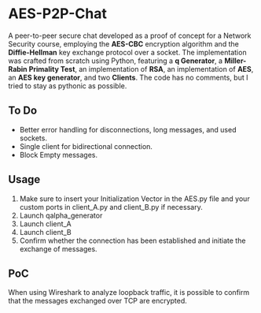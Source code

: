 # AES-P2P-Chat
A peer-to-peer secure chat developed as a proof of concept for a Network Security course, employing the **AES-CBC** encryption algorithm and the **Diffie-Hellman** key exchange protocol over a socket. The implementation was crafted from scratch using Python, featuring a **q Generator**, a **Miller-Rabin Primality Test**, an implementation of **RSA**, an implementation of **AES**, an **AES key generator**, and two **Clients**. The code has no comments, but I tried to stay as pythonic as possible.

## To Do

* Better error handling for disconnections, long messages, and used sockets.
* Single client for bidirectional connection.
* Block Empty messages.

## Usage
1. Make sure to insert your Initialization Vector in the AES.py file and your custom ports in client_A.py and client_B.py if necessary.
2. Launch qalpha_generator
3. Launch client_A
4. Launch client_B
5. Confirm whether the connection has been established and initiate the exchange of messages.

## PoC
When using Wireshark to analyze loopback traffic, it is possible to confirm that the messages exchanged over TCP are encrypted.
